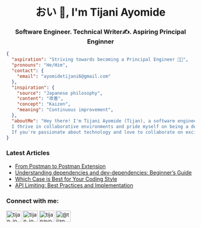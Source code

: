 <h1 align="center">おい 👋, I'm Tijani Ayomide</h1>
<h3 align="center">Software Engineer. Technical Writer✍️. Aspiring Principal Enginner</h3>

```json
{
  "aspiration": "Striving towards becoming a Principal Engineer 👨‍💻",
  "pronouns": "He/Him",
  "contact": {
    "email": "ayomidetijani6@gmail.com"
  },
  "inspiration": {
    "source": "Japanese philosophy",
    "content": "改善",
    "concept": "Kaizen",
    "meaning": "Continuous improvement",
  },
  "aboutMe": "Hey there! I'm Tijani Ayomide (Tijan), a software engineer with a knack for crafting reliable and user-friendly systems. I've dabbled in diverse technologies and honed my skills in crafting clean and efficient code.
  I thrive in collaborative environments and pride myself on being a dedicated team player with exceptional communication skills 💬. Whether it's solving complex problems or brainstorming innovative solutions, I'm committed to achieving collective goals while continuously pushing the boundaries of what's possible 🚀.
  If you're passionate about technology and love to collaborate on exciting projects, don't hesitate to reach out! I'm always eager to connect with fellow developers and explore new opportunities for growth and innovation 🌱."
}
```

### Latest Articles

<!-- BLOG-POST-LIST:START -->

- [From Postman to Postman Extension](https://dev.to/tijan_io/from-postman-to-postman-extension-2964)
- [Understanding dependencies and dev-dependencies: Beginner’s Guide](https://dev.to/tijan_io/understanding-dependencies-and-dev-dependencies-beginners-guide-248h)
- [Which Case is Best for Your Coding Style](https://dev.to/tijan_io/which-case-is-best-for-your-coding-style-135o)
- [API Limiting: Best Practices and Implementation](https://dev.to/tijan_io/api-limiting-best-practices-and-implementation-49c8)
<!-- BLOG-POST-LIST:END -->

<h3 align="left">Connect with me:</h3>
<p align="left">
<a href="https://dev.to/tijan_io" target="blank"><img align="center" src="https://raw.githubusercontent.com/rahuldkjain/github-profile-readme-generator/master/src/images/icons/Social/devto.svg" alt="tijan_io" height="30" width="40" /></a>
<a href="https://twitter.com/tijan_io" target="blank"><img align="center" src="https://raw.githubusercontent.com/rahuldkjain/github-profile-readme-generator/master/src/images/icons/Social/twitter.svg" alt="tijan_io" height="30" width="40" /></a>
<a href="https://linkedin.com/in/tijanayo" target="blank"><img align="center" src="https://raw.githubusercontent.com/rahuldkjain/github-profile-readme-generator/master/src/images/icons/Social/linked-in-alt.svg" alt="tijanayo" height="30" width="40" /></a>
<a href="https://hashnode.com/@tijan" target="blank"><img align="center" src="https://raw.githubusercontent.com/rahuldkjain/github-profile-readme-generator/master/src/images/icons/Social/hashnode.svg" alt="@tijan" height="30" width="40" /></a>
</p>
